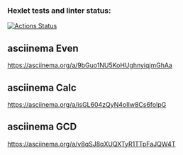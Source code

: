 ### Hexlet tests and linter status:
[![Actions Status](https://github.com/trustmycode/java-project-61/workflows/hexlet-check/badge.svg)](https://github.com/trustmycode/java-project-61/actions)

## asciinema Even
https://asciinema.org/a/9bGuo1NU5KoHUghnyiqjmGhAa

## asciinema Calc
https://asciinema.org/a/isGL604zQyN4oIIw8Cs6foIpG

## asciinema GCD
https://asciinema.org/a/v8qSJ8qXUQXTyR1TTpFaJQW4T